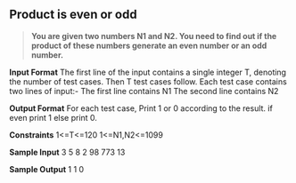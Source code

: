 ## Product is even or odd
> **You are given two numbers N1 and N2. You need to find out if the product of these numbers generate an even number or an odd number.**

**Input Format**
The first line of the input contains a single integer T, denoting the number of test cases. Then T test cases follow. Each test case contains two lines of input:-
The first line contains N1
The second line contains N2

**Output Format** 
For each test case, Print 1 or 0  according to the result. if even print 1 else print 0.

**Constraints**
1<=T<=120
1<=N1,N2<=1099

**Sample Input**
3
5
8
2
98
773
13

**Sample Output**
1
1
0